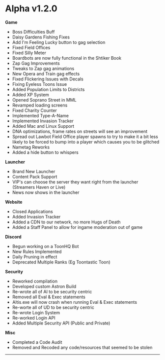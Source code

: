 Alpha v1.2.0
=======
**Game**
- Boss Difficulties Buff
- Daisy Gardens Fishing Fixes
- Add I'm Feeling Lucky button to gag selection
- Fixed Field Offices
- Fixed Silly Meter
- Boardbots are now fully functional in the Shtiker Book
- Zap Gag Improvements
- Tweaks to Zap gag animations
- New Opera and Train gag effects
- Fixed Flickering Issues with Decals
- Fixing Eyeless Toons Issue
- Added Population Limits to Districts
- Added XP System
- Opened Soprano Street in MML
- Revamped loading screens
- Fixed Charity Counter
- Implemented Type-A-Name
- Implemented Invasion Tracker
- Added Mac and Linux Support
- DNA optimizations, frame rates on streets will see an improvement
- Spread out Lawbot Field Office player spawns to try to make it a bit less likely to be forced to bump into a player which causes you to be glitched
- Nametag Reworks
- Added a hide button to whispers


**Launcher**
- Brand New Launcher
- Content Pack Support
- VIP's can choose the server they want right from the launcher (Streamers Haven or Live)
- News now shows in the launcher

**Website**
- Closed Applications
- Added Invasion Tracker
- Added a CDN to our network, no more Hugs of Death
- Added a Staff Panel to allow for ingame moderation out of game

**Discord**
- Begun working on a ToonHQ Bot
- New Rules Implemented
- Daily Pruning in effect
- Deprecated Multiple Ranks (Eg Toontastic Toon)

**Security**
- Reworked compilation
- Developed custom Astron Build
- Re-wrote all of AI to be security centric
- Removed all Eval & Exec statements
- Altis.exe will now crash when running Eval & Exec statements
- Re-worte all of UD to be security centric
- Re-wrote Login System
- Re-worked Login API
- Added Multiple Security API (Public and Private)

**Misc**
- Completed a Code Audit
- Removed and Recoded any code/resources that seemed to be stolen

----------
